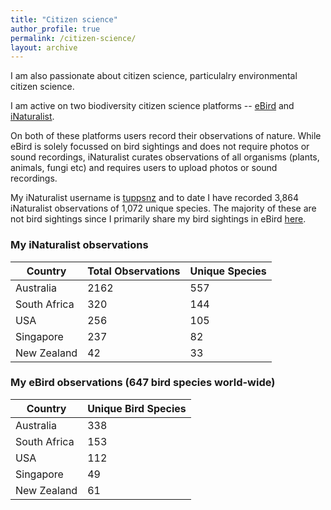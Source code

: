 ```yaml
---
title: "Citizen science"
author_profile: true
permalink: /citizen-science/
layout: archive
---
```


I am also passionate about citizen science, particulalry environmental citizen science. 

I am active on two biodiversity citizen science platforms -- [eBird](https://ebird.org/) and [iNaturalist](https://www.inaturalist.org). 

On both of these platforms users record their observations of nature. While eBird is solely focussed on bird sightings and does not require photos or sound recordings, iNaturalist curates observations of all organisms (plants, animals, fungi etc) and requires users to upload photos or sound recordings.

My iNaturalist username is [tuppsnz](https://www.inaturalist.org/people/2702800) and to date I have recorded 3,864 iNaturalist observations of 1,072 unique species. The majority of these are not bird sightings since I primarily share my bird sightings in eBird [here]( https://ebird.org/profile/MTQzNjM0OA).

### My iNaturalist observations

| Country         | Total Observations | Unique Species|
|-----------------|--------------------|---------------|
| Australia       | 2162               | 557           |
| South Africa    | 320                | 144           |
| USA             | 256                | 105           |
| Singapore       | 237                | 82            |            
| New Zealand     | 42                 | 33            |

### My eBird observations (647 bird species world-wide)

| Country         | Unique Bird Species     |
|-----------------|-------------------------|
| Australia       | 338                     |
| South Africa    | 153                     |
| USA             | 112                     |
| Singapore       | 49                      |          
| New Zealand     | 61                      |